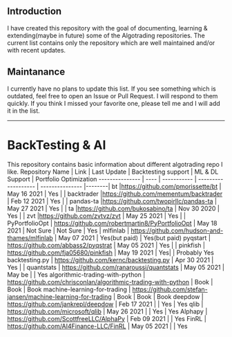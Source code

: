 ## Introduction
I have created this repository with the goal of documenting, learning & extending(maybe in future) some of the Algotrading repositories. The current list contains only the repository which are well maintained and/or with recent updates. 

## Maintanance
I currently have no plans to update this list. If you see something which is outdated, feel free to open an Issue or Pull Request. I will respond to them quickly. If you think I missed your favorite one, please tell me and I will add it in the list.

---
# BackTesting & AI
This repository contains basic information about different algotrading repo I like.
Repository Name | Link                                                           | Last Update | Backtesting support | ML & DL Support | Portfolio Optimization
--------------- | ----                                                           | ----------- | ------------------- | --------------- |--------|
bt              |https://github.com/pmorissette/bt                               | May 16 2021 | Yes |  |
backtrader              |https://github.com/mementum/backtrader                  | Feb 12 2021 | Yes |  |
pandas-ta              |https://github.com/twopirllc/pandas-ta                   | May 27 2021 | Yes |  |
ta              |https://github.com/bukosabino/ta                                | Nov 30 2020 | Yes |  |
zvt              |https://github.com/zvtvz/zvt                                   | May 25 2021 | Yes |  |
PyPortfolioOpt  | https://github.com/robertmartin8/PyPortfolioOpt                | May 18 2021 | Not Sure | Not Sure | Yes |
mlfinlab        | https://github.com/hudson-and-thames/mlfinlab                  | May 07 2021 | Yes(but paid) | Yes(but paid)
pyqstart        | https://github.com/abbass2/pyqstrat                            | May 05 2021 | Yes |  |
pinkfish        | https://github.com/fja05680/pinkfish                           | May 19 2021 | Yes|   | Probably Yes
backtesting.py  | https://github.com/kernc/backtesting.py                        | Apr 30 2021 | Yes |  |
quantstats      | https://github.com/ranaroussi/quantstats                       | May 05 2021 | May be | | Yes
algorithmic-trading-with-python | https://github.com/chrisconlan/algorithmic-trading-with-python | Book | Book | Book
machine-learning-for-trading | https://github.com/stefan-jansen/machine-learning-for-trading | Book | Book | Book
deepdow         | https://github.com/jankrepl/deepdow                            | Feb 17 2021 |  | Yes | Yes
qlib            | https://github.com/microsoft/qlib                              | May 26 2021 |   | Yes | Yes
Alphapy         | https://github.com/ScottfreeLLC/AlphaPy                        | Feb 09 2021 |   | Yes 
FinRL           | https://github.com/AI4Finance-LLC/FinRL                        | May 05 2021 | | Yes
















